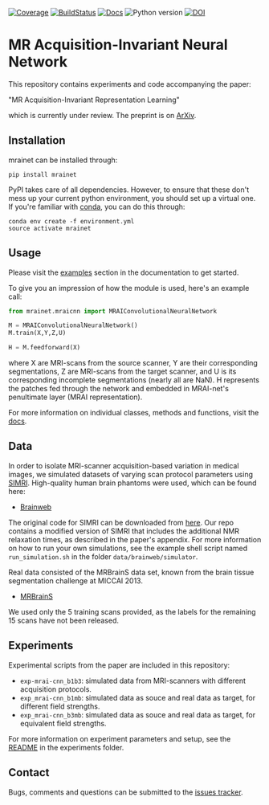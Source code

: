 [![Coverage](https://scrutinizer-ci.com/g/wmkouw/mrai-net/badges/coverage.png?b=master)](https://scrutinizer-ci.com/g/wmkouw/mrai-net/statistics/)
[![BuildStatus](https://travis-ci.org/wmkouw/mrai-net.svg?branch=master)](https://travis-ci.org/wmkouw/mrai-net) [![Docs](https://media.readthedocs.org/static/projects/badges/passing-flat.svg)](https://mrai-net.readthedocs.io/en/latest/index.html) ![Python version](https://img.shields.io/badge/python-3.5%2C%203.6-blue.svg) [![DOI](https://zenodo.org/badge/DOI/10.5281/zenodo.1314773.svg)](https://doi.org/10.5281/zenodo.1314773)

# MR Acquisition-Invariant Neural Network

This repository contains experiments and code accompanying the paper:

"MR Acquisition-Invariant Representation Learning"

which is currently under review. The preprint is on [ArXiv](https://arxiv.org/abs/1709.07944).

## Installation

mrainet can be installed through:
```shell
pip install mrainet
```

PyPI takes care of all dependencies. However, to ensure that these don't mess up your current python environment, you should set up a virtual one. If you're familiar with [conda](https://conda.io/docs/), you can do this through:
```
conda env create -f environment.yml
source activate mrainet
```

## Usage

Please visit the [examples](https://mrai-net.readthedocs.io/en/latest/examples.html) section in the documentation to get started.

To give you an impression of how the module is used, here's an example call:
```python
from mrainet.mraicnn import MRAIConvolutionalNeuralNetwork

M = MRAIConvolutionalNeuralNetwork()
M.train(X,Y,Z,U)

H = M.feedforward(X)
```
where X are MRI-scans from the source scanner, Y are their corresponding segmentations, Z are MRI-scans from the target scanner, and U is its corresponding incomplete segmentations (nearly all are NaN). H represents the patches fed through the network and embedded in MRAI-net's penultimate layer (MRAI representation).

For more information on individual classes, methods and functions, visit the [docs](https://mrai-net.readthedocs.io/en/latest/).

## Data

In order to isolate MRI-scanner acquisition-based variation in medical images, we simulated datasets of varying scan protocol parameters using [SIMRI](https://www.ncbi.nlm.nih.gov/pubmed/15705518). High-quality human brain phantoms were used, which can be found here:
- [Brainweb](http://brainweb.bic.mni.mcgill.ca/)


The original code for SIMRI can be downloaded from [here](https://sourceforge.net/projects/simri/). Our repo contains a modified version of SIMRI that includes the additional NMR relaxation times, as described in the paper's appendix. For more information on how to run your own simulations, see the example shell script named `run_simulation.sh` in the folder `data/brainweb/simulator`.

Real data consisted of the MRBrainS data set, known from the brain tissue segmentation challenge at MICCAI 2013.
- [MRBrainS](http://mrbrains13.isi.uu.nl/)

We used only the 5 training scans provided, as the labels for the remaining 15 scans have not been released.

## Experiments

Experimental scripts from the paper are included in this repository:
- `exp-mrai-cnn_b1b3`: simulated data from MRI-scanners with different acquisition protocols.
- `exp_mrai-cnn_b1mb`: simulated data as souce and real data as target, for different field strengths.
- `exp_mrai-cnn_b3mb`: simulated data as souce and real data as target, for equivalent field strengths.

For more information on experiment parameters and setup, see the [README](https://github.com/wmkouw/mrai-net/tree/master/experiments) in the experiments folder.

## Contact
Bugs, comments and questions can be submitted to the [issues tracker](https://github.com/wmkouw/mrai-net/issues).
